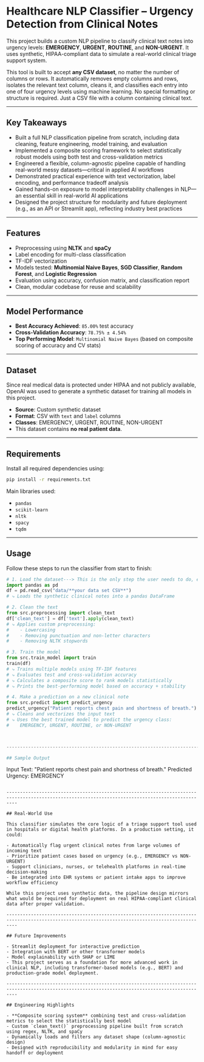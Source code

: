 # Healthcare NLP Classifier – Urgency Detection from Clinical Notes

This project builds a custom NLP pipeline to classify clinical text notes into urgency levels: **EMERGENCY**, **URGENT**, **ROUTINE**, and **NON-URGENT**. It uses synthetic, HIPAA-compliant data to simulate a real-world clinical triage support system.

This tool is built to accept **any CSV dataset**, no matter the number of columns or rows. It automatically removes empty columns and rows, isolates the relevant text column, cleans it, and classifies each entry into one of four urgency levels using machine learning. No special formatting or structure is required. Just a CSV file with a column containing clinical text.


------------------------------------------------------------------------------------------------------------------------------------------------

## Key Takeaways

- Built a full NLP classification pipeline from scratch, including data cleaning, feature engineering, model training, and evaluation
- Implemented a composite scoring framework to select statistically robust models using both test and cross-validation metrics
- Engineered a flexible, column-agnostic pipeline capable of handling real-world messy datasets—critical in applied AI workflows
- Demonstrated practical experience with text vectorization, label encoding, and performance tradeoff analysis
- Gained hands-on exposure to model interpretability challenges in NLP—an essential skill in real-world AI applications
- Designed the project structure for modularity and future deployment (e.g., as an API or Streamlit app), reflecting industry best practices


------------------------------------------------------------------------------------------------------------------------------------------------

## Features

- Preprocessing using **NLTK** and **spaCy**
- Label encoding for multi-class classification
- TF-IDF vectorization
- Models tested: **Multinomial Naive Bayes**, **SGD Classifier**, **Random Forest**, and **Logistic Regression**
- Evaluation using accuracy, confusion matrix, and classification report
- Clean, modular codebase for reuse and scalability

------------------------------------------------------------------------------------------------------------------------------------------------

## Model Performance

- **Best Accuracy Achieved**: `85.00%` test accuracy  
- **Cross-Validation Accuracy**: `78.75% ± 4.54%`  
- **Top Performing Model**: `Multinomial Naive Bayes` (based on composite scoring of accuracy and CV stats)
  
------------------------------------------------------------------------------------------------------------------------------------------------

## Dataset

Since real medical data is protected under HIPAA and not publicly available, OpenAI was used to generate a synthetic dataset for training all models in this project.

- **Source**: Custom synthetic dataset
- **Format**: CSV with `text` and `label` columns
- **Classes**: EMERGENCY, URGENT, ROUTINE, NON-URGENT
- This dataset contains **no real patient data**.

------------------------------------------------------------------------------------------------------------------------------------------------

## Requirements

Install all required dependencies using:

```bash
pip install -r requirements.txt
```

Main libraries used:
- `pandas`
- `scikit-learn`
- `nltk`
- `spacy`
- `tqdm`

------------------------------------------------------------------------------------------------------------------------------------------------

## Usage

Follow these steps to run the classifier from start to finish:

```python
# 1. Load the dataset---> This is the only step the user needs to do, everything else is done by the models and pipeline
import pandas as pd
df = pd.read_csv("data/**your data set CSV**")  
# ⤷ Loads the synthetic clinical notes into a pandas DataFrame

# 2. Clean the text
from src.preprocessing import clean_text
df['clean_text'] = df['text'].apply(clean_text)  
# ⤷ Applies custom preprocessing:
#    - Lowercasing
#    - Removing punctuation and non-letter characters
#    - Removing NLTK stopwords

# 3. Train the model
from src.train_model import train
train(df)  
# ⤷ Trains multiple models using TF-IDF features
# ⤷ Evaluates test and cross-validation accuracy
# ⤷ Calculates a composite score to rank models statistically
# ⤷ Prints the best-performing model based on accuracy + stability

# 4. Make a prediction on a new clinical note
from src.predict import predict_urgency
predict_urgency("Patient reports chest pain and shortness of breath.")  
# ⤷ Cleans and vectorizes the input text
# ⤷ Uses the best trained model to predict the urgency class:
#    EMERGENCY, URGENT, ROUTINE, or NON-URGENT



------------------------------------------------------------------------------------------------------------------------------------------------

## Sample Output

```
Input Text:  "Patient reports chest pain and shortness of breath."
Predicted Urgency:  EMERGENCY
```

------------------------------------------------------------------------------------------------------------------------------------------------

## Real-World Use

This classifier simulates the core logic of a triage support tool used in hospitals or digital health platforms. In a production setting, it could:

- Automatically flag urgent clinical notes from large volumes of incoming text
- Prioritize patient cases based on urgency (e.g., EMERGENCY vs NON-URGENT)
- Support clinicians, nurses, or telehealth platforms in real-time decision-making
- Be integrated into EHR systems or patient intake apps to improve workflow efficiency

While this project uses synthetic data, the pipeline design mirrors what would be required for deployment on real HIPAA-compliant clinical data after proper validation.

------------------------------------------------------------------------------------------------------------------------------------------------

## Future Improvements

- Streamlit deployment for interactive prediction
- Integration with BERT or other transformer models
- Model explainability with SHAP or LIME
- This project serves as a foundation for more advanced work in clinical NLP, including transformer-based models (e.g., BERT) and production-grade model deployment.

------------------------------------------------------------------------------------------------------------------------------------------------

## Engineering Highlights

- **Composite scoring system** combining test and cross-validation metrics to select the statistically best model
- Custom `clean_text()` preprocessing pipeline built from scratch using regex, NLTK, and spaCy
- Dynamically loads and filters any dataset shape (column-agnostic design)
- Designed with reproducibility and modularity in mind for easy handoff or deployment

